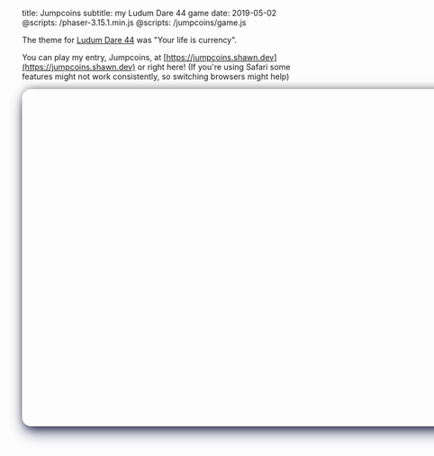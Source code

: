 title: Jumpcoins
subtitle: my Ludum Dare 44 game
date: 2019-05-02
@scripts: /phaser-3.15.1.min.js
@scripts: /jumpcoins/game.js

The theme for [Ludum Dare 44](https://ldjam.com/events/ludum-dare/44/) was "Your life is currency".

You can play my entry, Jumpcoins, at [https://jumpcoins.shawn.dev](https://jumpcoins.shawn.dev)<span class="laptop-only"> or right here</span>! <span class="safari-only">(If you're using Safari some features might not work consistently, so switching browsers might help)</span>

<div class="laptop-only" id="kickoff" style="position: relative; margin-bottom: 2em; width: 800px; height: 600px; -webkit-box-shadow: 0 13px 27px -5px rgba(50, 50, 93, 0.9), 0 8px 16px -8px rgba(0, 0, 0, 0.95), 0 -6px 16px -6px rgba(0, 0, 0, 0.5); box-shadow: 0 13px 27px -5px rgba(50, 50, 93, 0.9), 0 8px 16px -8px rgba(0, 0, 0, 0.95), 0 -6px 16px -6px rgba(0, 0, 0, 0.5); border-radius: 16px; background-image: url('/jumpcoins/assets/cover.png'); margin-left: auto; margin-right: auto; background-size: 800px 600px; background-repeat: no-repeat; cursor: pointer;" onClick="document.getElementById('kickoff').style.display = 'none'; document.getElementById('engine').style.display = 'block'; startGame(); document.querySelector('#engine canvas').style.borderRadius = '16px'">
</div>

<div class="laptop-only" id="engine" style="display: none; overflow: hidden; width: 800px; height: 600px; margin-left: auto; margin-right: auto; margin-bottom: 2em; -webkit-box-shadow: 0 13px 27px -5px rgba(50, 50, 93, 0.9), 0 8px 16px -8px rgba(0, 0, 0, 0.95), 0 -6px 16px -6px rgba(0, 0, 0, 0.5); box-shadow: 0 13px 27px -5px rgba(50, 50, 93, 0.9), 0 8px 16px -8px rgba(0, 0, 0, 0.95), 0 -6px 16px -6px rgba(0, 0, 0, 0.5); border-radius: 16px">
</div>

<br />
